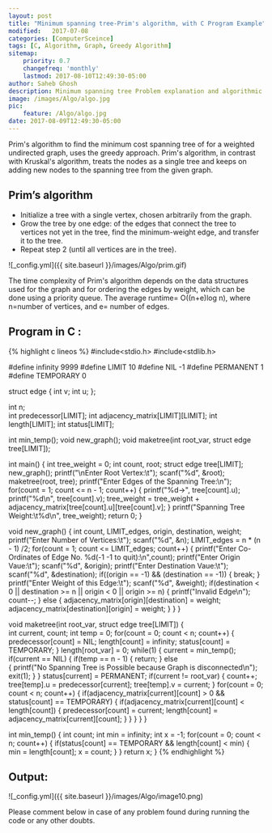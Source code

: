 ```yaml
---
layout: post
title: "Minimum spanning tree-Prim's algorithm, with C Program Example"
modified:   2017-07-08
categories: [ComputerSceince]
tags: [C, Algorithm, Graph, Greedy Algorithm]
sitemap:
    priority: 0.7
    changefreq: 'monthly'
    lastmod: 2017-08-10T12:49:30-05:00
author: Saheb Ghosh
description: Minimum spanning tree Problem explanation and algorithmic solution. C Program example of Prim's algorithm.
image: /images/Algo/algo.jpg
pic:
    feature: /Algo/algo.jpg
date: 2017-08-09T12:49:30-05:00
---
```

Prim's algorithm to find the minimum cost spanning tree of for a weighted undirected graph, uses the greedy approach. Prim's algorithm, in contrast with Kruskal's algorithm, treats the nodes as a single tree and keeps on adding new nodes to the spanning tree from the given graph.
## Prim’s algorithm

- Initialize a tree with a single vertex, chosen arbitrarily from the graph.
- Grow the tree by one edge: of the edges that connect the tree to vertices not yet in the tree, find the minimum-weight edge, and transfer it to the tree.
- Repeat step 2 (until all vertices are in the tree).

![_config.yml]({{ site.baseurl }}/images/Algo/prim.gif)

The time complexity of Prim's algorithm depends on the data structures used for the graph and for ordering the edges by weight, which can be done using a priority queue. 
The average runtime= O((n+e)log n), where n=number of vertices, and e= number of edges.

## Program in C :

{% highlight c lineos %}
#include<stdio.h>
#include<stdlib.h>

#define infinity 9999
#define LIMIT 10
#define NIL -1
#define PERMANENT 1
#define TEMPORARY 0

struct edge
{
      int v;
      int u;
};

int n;	
int predecessor[LIMIT];
int adjacency_matrix[LIMIT][LIMIT];
int length[LIMIT];
int status[LIMIT];

int min_temp();
void new_graph();
void maketree(int root_var, struct edge tree[LIMIT]);

int main()
{
      int tree_weight = 0; 
      int count, root;
      struct edge tree[LIMIT];
      new_graph();
      printf("\nEnter Root Vertex:\t");
      scanf("%d", &root);
      maketree(root, tree);
      printf("Enter Edges of the Spanning Tree:\n");
      for(count = 1; count <= n - 1; count++)
      {
            printf("%d->", tree[count].u);
            printf("%d\n", tree[count].v);
            tree_weight = tree_weight + adjacency_matrix[tree[count].u][tree[count].v];
      }
      printf("Spanning Tree Weight:\t%d\n", tree_weight);
      return 0;
}

void new_graph()
{
      int count, LIMIT_edges, origin, destination, weight;
      printf("Enter Number of Vertices:\t");
      scanf("%d", &n);
      LIMIT_edges = n * (n - 1) /2;
      for(count = 1; count <= LIMIT_edges; count++)
      {
            printf("Enter Co- Ordinates of Edge No. %d(-1 -1 to quit):\n",count);
            printf("Enter Origin Vaue:\t");
            scanf("%d", &origin);
            printf("Enter Destination Vaue:\t");
            scanf("%d", &destination);
            if((origin == -1) && (destination == -1))
            {
                  break;
            }
            printf("Enter Weight of this Edge:\t");
            scanf("%d", &weight);
            if(destination < 0 || destination >= n || origin < 0 || origin >= n)
            {
                  printf("Invalid Edge\n");
                  count--;
            }
            else
            {
                  adjacency_matrix[origin][destination] = weight;
                  adjacency_matrix[destination][origin] = weight;
            }
      }
}

void maketree(int root_var, struct edge tree[LIMIT])
{	
      int current, count;
      int temp = 0;
      for(count = 0; count < n; count++)
      {
            predecessor[count] = NIL;
            length[count] = infinity;
            status[count] = TEMPORARY;
      }
      length[root_var] = 0;
      while(1)
      {
            current = min_temp();
            if(current == NIL) 
            {
                  if(temp == n - 1)
                  {
                        return;
                  }
                  else	
                  {
                        printf("No Spanning Tree is Possible because Graph is disconnected\n");
                        exit(1);
                  }
            }
            status[current] = PERMANENT;
            if(current != root_var)
            {
                  count++;
                  tree[temp].u = predecessor[current];
                  tree[temp].v = current;
            }
            for(count = 0; count < n; count++)
            {
                  if(adjacency_matrix[current][count] > 0 && status[count] == TEMPORARY)
                  {
                        if(adjacency_matrix[current][count] < length[count])
                        {
                              predecessor[count] = current;
                              length[count] = adjacency_matrix[current][count];
                        }
                  }
            }
      }
}

int min_temp()
{
      int count;
      int min = infinity;
      int x = -1;
      for(count = 0; count < n; count++)
      {
            if(status[count] == TEMPORARY && length[count] < min)
            {
                  min = length[count];
                  x = count;
            }
      }
      return x;
}
{% endhighlight %}


## Output:


![_config.yml]({{ site.baseurl }}/images/Algo/image10.png)



Please comment below in case of any problem found during running the code or any other doubts.
